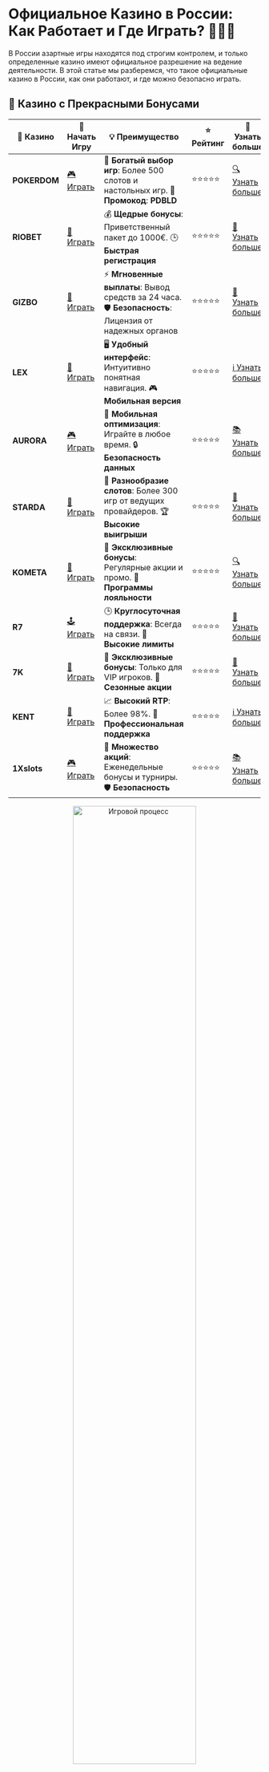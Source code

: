 # Официальное Казино в России: Как Работает и Где Играть? 🎰🇷🇺

В России азартные игры находятся под строгим контролем, и только определенные казино имеют официальное разрешение на ведение деятельности. В этой статье мы разберемся, что такое официальные казино в России, как они работают, и где можно безопасно играть.

## 🌟 Казино с Прекрасными Бонусами

| 🎲 **Казино** | 🔗 **Начать Игру** | 💡 **Преимущество** | ⭐ **Рейтинг** | 🔗 **Узнать больше** |
|--------------|---------------------|---------------------|----------------|----------------------|
| **POKERDOM**  | [🎮 Играть](https://brandplay.link/4k77v2yx) | 🎉 **Богатый выбор игр**: Более 500 слотов и настольных игр. 🎁 **Промокод**: **PDBLD** | ⭐⭐⭐⭐⭐ | [🔍 Узнать больше](https://brandplay.link/4k77v2yx) |
| **RIOBET**    | [🎰 Играть](https://brandplay.link/7xBLTPyj) | 💰 **Щедрые бонусы**: Приветственный пакет до 1000€. 🕒 **Быстрая регистрация** | ⭐⭐⭐⭐⭐ | [📖 Узнать больше](https://brandplay.link/7xBLTPyj) |
| **GIZBO**     | [🎲 Играть](https://brandplay.link/bprXw4YV) | ⚡ **Мгновенные выплаты**: Вывод средств за 24 часа. 🛡️ **Безопасность**: Лицензия от надежных органов | ⭐⭐⭐⭐⭐ | [📝 Узнать больше](https://brandplay.link/bprXw4YV) |
| **LEX**       | [🤑 Играть](https://brandplay.link/zW4hdDFV) | 🖥️ **Удобный интерфейс**: Интуитивно понятная навигация. 🎮 **Мобильная версия** | ⭐⭐⭐⭐⭐ | [ℹ️ Узнать больше](https://brandplay.link/zW4hdDFV) |
| **AURORA**    | [🎮 Играть](https://10trafic-stat2.com/click/668546556bcc6313411604bd/6766/13032/subaccount) | 📱 **Мобильная оптимизация**: Играйте в любое время. 🔒 **Безопасность данных** | ⭐⭐⭐⭐⭐ | [📚 Узнать больше](https://10trafic-stat2.com/click/668546556bcc6313411604bd/6766/13032/subaccount) |
| **STARDА**    | [🎯 Играть](https://brandplay.link/fB7xwRFL) | 🎰 **Разнообразие слотов**: Более 300 игр от ведущих провайдеров. 🏆 **Высокие выигрыши** | ⭐⭐⭐⭐⭐ | [🔎 Узнать больше](https://brandplay.link/fB7xwRFL) |
| **KOMETA**    | [🎰 Играть](https://brandplay.link/8ZymQJV8) | 🎁 **Эксклюзивные бонусы**: Регулярные акции и промо. 🔄 **Программы лояльности** | ⭐⭐⭐⭐⭐ | [🔍 Узнать больше](https://brandplay.link/8ZymQJV8) |
| **R7**        | [🕹️ Играть](https://brandplay.link/bMd3Yjsw) | 🕒 **Круглосуточная поддержка**: Всегда на связи. 💸 **Высокие лимиты** | ⭐⭐⭐⭐⭐ | [📖 Узнать больше](https://brandplay.link/bMd3Yjsw) |
| **7K**        | [🎲 Играть](https://brandplay.link/BvQyFShp) | 🌟 **Эксклюзивные бонусы**: Только для VIP игроков. 🎉 **Сезонные акции** | ⭐⭐⭐⭐⭐ | [📝 Узнать больше](https://brandplay.link/BvQyFShp) |
| **KENT**      | [🤑 Играть](https://brandplay.link/Fv2WP3js) | 📈 **Высокий RTP**: Более 98%. 💼 **Профессиональная поддержка** | ⭐⭐⭐⭐⭐ | [ℹ️ Узнать больше](https://brandplay.link/Fv2WP3js) |
| **1Xslots**   | [🎮 Играть](https://brandplay.link/hSB1khtr) | 🎉 **Множество акций**: Еженедельные бонусы и турниры. 🛡️ **Безопасность** | ⭐⭐⭐⭐⭐ | [📚 Узнать больше](https://brandplay.link/hSB1khtr) |

<div align="center"> <img src="https://i.pinimg.com/originals/1d/b3/25/1db325483acbe642c6d4e6fdd73a4988.gif" alt="Игровой процесс" width="70%"> </div>
---

## 🚀 Быстрые Выигрыши и Поддержка

| 🎲 **Казино** | 🔗 **Начать Игру** | 💡 **Преимущество** | ⭐ **Рейтинг** | 🔗 **Узнать больше** |
|--------------|---------------------|---------------------|----------------|----------------------|
| **GAMA**      | [🎯 Играть](https://brandplay.link/j6NMKsDz) | 🔍 **Интуитивный интерфейс**: Легкость использования. 🏅 **Престижные турниры** | ⭐⭐⭐⭐☆ | [🔎 Узнать больше](https://brandplay.link/j6NMKsDz) |
| **ONION**     | [🎰 Играть](https://brandplay.link/zBGRVpQ9) | 🤑 **Низкие ставки**: Идеально для начинающих. 🔄 **Быстрые выводы** | ⭐⭐⭐⭐☆ | [🔍 Узнать больше](https://brandplay.link/zBGRVpQ9) |
| **ЧЕМПИОН**   | [🕹️ Играть](https://temon-gter.cfd/go/lRq?p80412p304504pcc44t17455) | 🏅 **Лояльная программа**: Награды за активность. 🎁 **Ежемесячные бонусы** | ⭐⭐⭐⭐☆ | [📖 Узнать больше](https://temon-gter.cfd/go/lRq?p80412p304504pcc44t17455) |
| **VAVADA**    | [🎲 Играть](https://vavadapartner.pro/?promo=ea5c9275-6854-4505-94fc-95ab18221945-linkb2) | 🚀 **Быстрая регистрация**: Начните играть мгновенно. 🔐 **Безопасные транзакции** | ⭐⭐⭐⭐☆ | [📝 Узнать больше](https://vavadapartner.pro/?promo=ea5c9275-6854-4505-94fc-95ab18221945-linkb2) |
| **FRIENDS**   | [🤑 Играть](https://gofriends.mba/linkb2) | 🤝 **Социальные игры**: Играйте с друзьями. 🌐 **Мультиплатформенность** | ⭐⭐⭐⭐☆ | [ℹ️ Узнать больше](https://gofriends.mba/linkb2) |
| **1WIN**      | [🎮 Играть](https://brandplay.link/smXVpBbG) | 🏆 **Спортивные ставки**: Широкий выбор видов спорта. 💵 **Высокие коэффициенты** | ⭐⭐⭐⭐☆ | [📚 Узнать больше](https://brandplay.link/smXVpBbG) |
| **DRIP**      | [🎯 Играть](https://drp-ircp01.com/c07e6a3db) | 🌐 **Инновационные игры**: Новейшие игровые технологии. 🛡️ **Высокая безопасность** | ⭐⭐⭐⭐☆ | [🔎 Узнать больше](https://drp-ircp01.com/c07e6a3db) |
| **JOYCASINO** | [🎰 Играть](https://rpc30.call2me.pro/?/ru/registration?apkpop=0&partner=p24970p3291217pc98f) | 🎁 **Приятные бонусы**: Ежедневные акции и подарки. 🕹️ **Разнообразие игр** | ⭐⭐⭐⭐☆ | [🔍 Узнать больше](https://rpc30.call2me.pro/?/ru/registration?apkpop=0&partner=p24970p3291217pc98f) |
| **PLAYFORTUNA** | [🎮 Играть](https://fortunapromo.net/alt/playfortuna/registration?0dc4a9362a71feb7e3f165fb8e766f70) | 🎉 **Регулярные акции**: Бонусы, фриспины и многое другое. 🏅 **Турниры** | ⭐⭐⭐⭐☆ | [📚 Узнать больше](https://fortunapromo.net/alt/playfortuna/registration?0dc4a9362a71feb7e3f165fb8e766f70) |
| **SYKAA**     | [🤑 Играть](https://s-two-way.com/?source=linkb2&pid=30697) | 💸 **Доступные ставки**: Идеально для новичков. 🎁 **Щедрые бонусы** | ⭐⭐⭐⭐☆ | [🔍 Узнать больше](https://s-two-way.com/?source=linkb2&pid=30697) |

<div align="center"> <img src="https://i.pinimg.com/originals/1d/b3/25/1db325483acbe642c6d4e6fdd73a4988.gif" alt="Игровой процесс" width="70%"> </div>

![Официальное казино в России](https://i.pinimg.com/originals/a9/29/6e/a9296ea1cf6a7c20a985e593451f0323.png)

## Что Такое Официальное Казино? 🏛️

Официальное казино в России — это казино, которое имеет лицензию от российской власти для ведения своей деятельности. Такие заведения должны соответствовать строгим требованиям законодательства и могут работать только в специальных зонах для азартных игр. В России существует несколько таких зон, в которых организованы легальные казино и игорные заведения.

### Особенности Официальных Казино в России

1. **Легальная Деятельность**: Официальные казино работают только в рамках закона и под строгим контролем государства.
2. **Лицензия**: Для ведения деятельности казино должно иметь соответствующую лицензию, выданную Федеральной налоговой службой РФ.
3. **Географическое Ограничение**: В России азартные игры разрешены только в определённых игорных зонах. Они расположены в разных частях страны, таких как Азов-Сити, Ярославская область и другие.

### Какие Казино В России Официально Разрешены?

На данный момент в России только несколько игорных зон имеют легальное право на проведение азартных игр. Казино в этих зонах работают на основе лицензий, выданных государством. Одними из самых популярных являются:

1. **Казино в Сочи**: Здесь находятся несколько крупных казино, которые имеют лицензию на работу.
2. **Казино в Крыму**: В последние годы в Крыму открылись новые игорные заведения.
3. **Казино в игорной зоне "Ярославль"**: В этой зоне также предоставляется возможность играть в легальные казино.

## Как Выбрать Официальное Казино? 🔍

При выборе казино важно учитывать несколько факторов, чтобы гарантировать безопасность и честность игры:

- **Наличие лицензии**: Убедитесь, что казино имеет действующую лицензию и работает в пределах законных игорных зон.
- **Репутация казино**: Ознакомьтесь с отзывами других игроков о казино. Чем больше положительных отзывов, тем выше вероятность, что заведение надёжное.
- **Безопасность и защита данных**: Важно, чтобы казино обеспечивало защиту ваших персональных данных и финансовых транзакций.
- **Широкий выбор игр**: Убедитесь, что казино предлагает разнообразие игр, таких как слоты, покер, рулетка и другие азартные развлечения.

## Преимущества Официальных Казино 🎯

1. **Юридическая безопасность**: Все операции в официальных казино защищены законом, и игроки могут быть уверены в честности игр.
2. **Качественная поддержка клиентов**: Официальные заведения обычно имеют службу поддержки, которая поможет в решении любых вопросов.
3. **Возможность выиграть реальные деньги**: В легальных казино можно выиграть реальные деньги, что всегда привлекает игроков.

## Как Играть в Официальных Казино в России? 🎲

Для того чтобы играть в легальных казино, вам нужно:

1. **Зарегистрироваться**: Если это онлайн-казино, зарегистрируйтесь на официальном сайте заведения.
2. **Внести депозит**: Для того чтобы начать играть на деньги, необходимо внести депозит. В официальных казино доступны различные способы оплаты, включая банковские карты и электронные кошельки.
3. **Выбрать игру**: Официальные казино предлагают широкий выбор игр, включая игровые автоматы, покер, блэкджек, рулетку и другие.

### Важно! ⚠️

Играть в азартные игры стоит только в лицензированных казино. Важно помнить, что незаконные и нелегальные казино могут не только обмануть игрока, но и создать проблемы с законом. Поэтому всегда выбирайте заведения, которые работают в рамках законодательства РФ.

## Заключение 💡

Официальные казино в России — это безопасные и легальные площадки для азартных игр. С каждым годом количество таких заведений растёт, а игроки получают всё больше возможностей для развлечений. Главное — всегда проверяйте лицензию казино и соблюдайте осторожность, играя в азартные игры.

Желаем удачи в играх и больших выигрышей! 🍀🎉

## Заключение 💡

Официальные казино в России — это безопасные и легальные площадки для азартных игр. С каждым годом количество таких заведений растёт, а игроки получают всё больше возможностей для развлечений. Главное — всегда проверяйте лицензию казино и соблюдайте осторожность, играя в азартные игры.

Желаем удачи в играх и больших выигрышей! 🍀🎉
